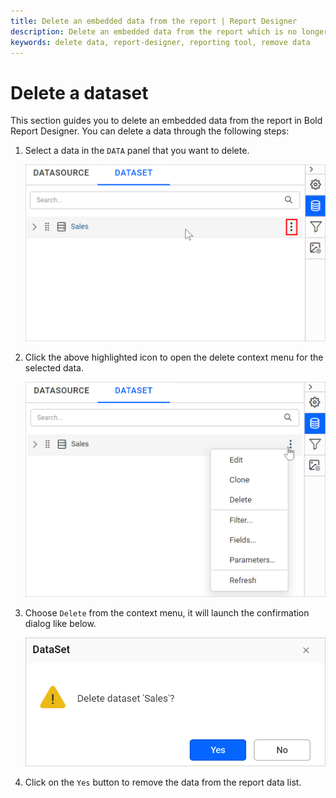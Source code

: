 ```yaml
---
title: Delete an embedded data from the report | Report Designer
description: Delete an embedded data from the report which is no longer in use with the Data configuration panel in Bold Report Designer.
keywords: delete data, report-designer, reporting tool, remove data
---
```


# Delete a dataset

This section guides you to delete an embedded data from the report in Bold Report Designer. You can delete a data through the following steps:

1. Select a data in the `DATA` panel that you want to delete.

   ![Data item menu icon](/static/assets/on-premise/images/report-designer/manage-data/dataset/data-item-menu-icon.png '#width=540px')

2. Click the above highlighted icon to open the delete context menu for the selected data.

   ![Data panel context menu](/static/assets/on-premise/images/report-designer/manage-data/dataset/data-panel-context-menu.png '#width=540px')

3. Choose `Delete` from the context menu, it will launch the confirmation dialog like below.

   ![Delete data confirmation](/static/assets/on-premise/images/report-designer/manage-data/dataset/delete-data-confirmation.png '#width=410px')

4. Click on the `Yes` button to remove the data from the report data list.